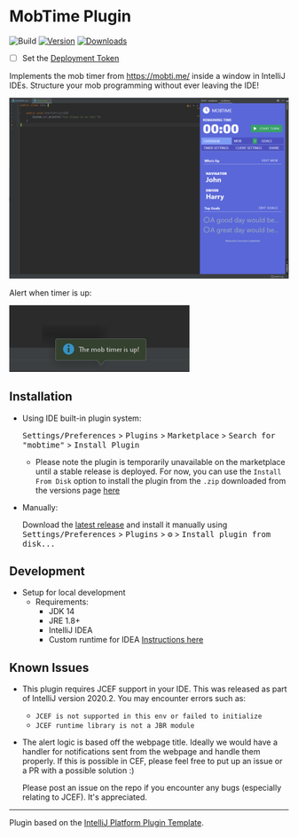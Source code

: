 # MobTime Plugin

![Build](https://github.com/JStruk/mobtime-plugin/workflows/Build/badge.svg)
[![Version](https://img.shields.io/jetbrains/plugin/v/16137.svg)](https://plugins.jetbrains.com/plugin/16137-mobtime)
[![Downloads](https://img.shields.io/jetbrains/plugin/d/16137.svg)](https://plugins.jetbrains.com/plugin/16137-mobtime)


- [ ] Set the [Deployment Token](https://plugins.jetbrains.com/docs/marketplace/plugin-upload.html)

<!-- Plugin description -->
Implements the mob timer from https://mobti.me/ inside a window in IntelliJ IDEs. 
Structure your mob programming without ever leaving the IDE!


<img src="./assets/plugin1.png"/>

Alert when timer is up: 
<div>
<img src="./assets/plugin2.png"/>


<!-- Plugin description end -->

## Installation

- Using IDE built-in plugin system:
  
  <kbd>Settings/Preferences</kbd> > <kbd>Plugins</kbd> > <kbd>Marketplace</kbd> > <kbd>Search for "mobtime"</kbd> >
  <kbd>Install Plugin</kbd>
   - Please note the plugin is temporarily unavailable on the marketplace until a stable release is deployed. For now, you can use the `Install From Disk` option to install the plugin from the `.zip` downloaded from the versions page [here](https://plugins.jetbrains.com/plugin/16137-mobtime/versions)
  
- Manually:

  Download the [latest release](https://github.com/JStruk/mobtime-plugin/releases/latest) and install it manually using
  <kbd>Settings/Preferences</kbd> > <kbd>Plugins</kbd> > <kbd>⚙️</kbd> > <kbd>Install plugin from disk...</kbd>

## Development

- Setup for local development
  - Requirements:
    - JDK 14
    - JRE 1.8+
    - IntelliJ IDEA
    - Custom runtime for IDEA [Instructions here](https://youtrack.jetbrains.com/issue/IDEA-231833?_ga=2.48638502.1426120811.1614027119-951169486.1614027118#focus=streamItem-27-3993099.0-0)

## Known Issues
 - This plugin requires JCEF support in your IDE. This was released as part of IntelliJ version 2020.2. You may encounter errors such as:
   - `JCEF is not supported in this env or failed to initialize `
   - `JCEF runtime library is not a JBR module`
- The alert logic is based off the webpage title. Ideally we would have a handler for notifications sent from the webpage and handle them properly. If this is possible in CEF, please feel free to put up an issue or a PR with a possible solution :) 
  
  Please post an issue on the repo if you encounter any bugs (especially relating to JCEF). It's appreciated.

---
Plugin based on the [IntelliJ Platform Plugin Template][template].

[template]: https://github.com/JetBrains/intellij-platform-plugin-template
